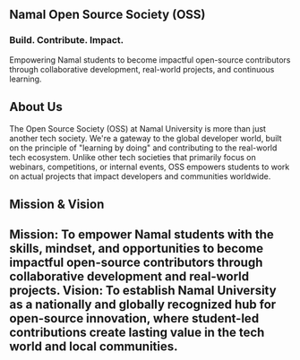 ##  Namal Open Source Society (OSS)

  <h3> Build. Contribute. Impact. </h3>
  <p>Empowering Namal students to become impactful open-source contributors through collaborative development, real-world projects, and continuous learning.</p>

</div>
<h2>About Us</h2> 
The Open Source Society (OSS) at Namal University is more than just another tech society. We're a gateway to the global developer world, built on the principle of "learning by doing" and contributing to the real-world tech ecosystem.
Unlike other tech societies that primarily focus on webinars, competitions, or internal events, OSS empowers students to work on actual projects that impact developers and communities worldwide.
<h2> Mission & Vision <h2>
Mission: To empower Namal students with the skills, mindset, and opportunities to become impactful open-source contributors through collaborative development and real-world projects.
Vision: To establish Namal University as a nationally and globally recognized hub for open-source innovation, where student-led contributions create lasting value in the tech world and local communities.


<!--
**OssNamal/OssNamal** is a ✨ _special_ ✨ repository because its `README.md` (this file) appears on your GitHub profile.

Here are some ideas to get you started:

- 🔭 I’m currently working on ...
- 🌱 I’m currently learning ...
- 👯 I’m looking to collaborate on ...
- 🤔 I’m looking for help with ...
- 💬 Ask me about ...
- 📫 How to reach me: ..
- 😄 Pronouns: ...
- ⚡ Fun fact: ...
-->
